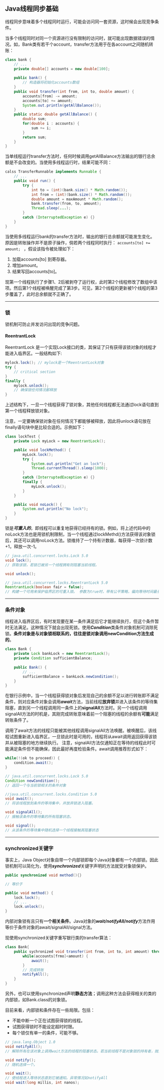 ## Java线程同步基础

线程同步意味着多个线程同时运行，可能会访问同一套资源，这时候会出现竞争条件。

当多个线程同时对同一个资源进行没有限制的访问时，就可能出现数据错误的情况。如，Bank类有若干个account，transfer方法用于在各account之间随机转账：

```java
class bank {
    // ...
    private double[] accounts = new double[100];
    
    public bank() {
        // 构造器将初始化accounts数组
    }
    public void transfer(int from, int to, double amount) {
        accounts[from] -= amount;
        accounts[to] += amount;
        System.out.println(getAllBalance());
    }
    public static double getAllBalance() {
        double sum;
        for(double i : accounts) {
            sum += i;
        }
        return sum;
    }
}
```

当单线程运行transfer方法时，任何时候调用getAllBalance方法输出的银行总余额是不会改变的。当使用多线程运行时，结果可能不同：

```java
calss TransferRunnable implements Runnable {
    // ...
    public void run() {
        try {
            int to = (int)(bank.size() * Math.random());
            int from = (int)(bank.size() * Math.random());
            double amount = maxAmount * Math.random();
            bank.transfer(from, to, amount);
            Thread.sleep(...);
        }
        catch (InterruptedException e) {}
    }
}
```

当使用多线程运行bank的transfer方法时，输出的银行总余额就可能发生变化。原因是转账操作并不是原子操作，倘若两个线程同时执行： ```accounts[to] += amount; ``` ，假设该指令被处理如下：

1. 加载accounts[to] 到寄存器。
2. 增加amount。
3. 结果写回accounts[to]。

现第一个线程执行了步骤1、2后被剥夺了运行权，此时第2个线程修改了数组中该项。然后第1个线程被唤醒完成了第3步。可见，第2个线程的更新被1个线程的第3步覆盖了，此时总余额就不正确了。

---

### 锁

锁机制可防止并发访问出现的竞争问题。

#### ReentrantLock

ReentrantLock 是一个实现Lock接口的类，其保证了只有获得该锁对象的线程才能进入临界区。一般结构如下:

```java
mylock.lock(); // mylock是一个ReentrantLock对象
try {
    // critical section 
}
finally {
    mylock.unlock();
    // 确保锁任何情况都释放
}
```

上述结构下，一旦一个线程获得了锁对象，其他任何线程都无法通过lock语句直到第一个线程释放锁对象。

注意，一定要确保锁对象在任何情况下都能够被释放，因此将unlock语句放在finally语句块中是比较合适的。示例如下：

```java
class lockTest {
    private Lock myLock = new ReentrantLock();

    public void lockMethod() {
        myLock.lock();
        try {
            System.out.println("Get an lock");
            Thread.currentThread().sleep(1000);
        }
        catch (InterruptedException e) {}
        finally {
            myLock.unlock();
        }
    }

    public void noLock() {
        System.out.println("No lock");
    }
}
```

锁是***可重入的***，即线程可以重复地获得已经持有的锁。例如，将上述代码中的noLock方法也是用锁机制限制，当一个线程通过lockMethd()方法获得该对象锁后，其还可以调用noLock方法。锁维持了一个持有计数器，每获得一次锁计数+1，释放一次-1。



``` java
// java.util.concurrent.locks.Lock 5.0
void lock();
// 获取该锁，若锁已被另一个线程拥有则阻塞当前线程。

void unlock();

// java.util.concurrent.locks.ReentrantLock 5.0
ReentrantLock(boolean fair = false);
// 构建一个可用来保护临界区的可重入锁。 参数为true时，带有公平策略，偏向等待时间最长的线程。
```

---

### 条件对象

线程进入临界区后，有时发现要在某一条件满足后它才能继续执行，但这个条件暂时无法满足。这种情况下就会出现死锁。使用***Condition***类条件对象机制可消除死锁。**条件对象是与对象锁相联系的，往往是锁对象调用newCondition方法生成的**。

```java
class Bank {
    private Lock bankLock = new ReentrantLock();
    private Condition sufficientBalance;
    
    public Bank() {
        // ...
        sufficientBalance = bankLock.newCondition();
    }
}
```

在银行示例中，当一个线程获得锁对象后发现自己的余额不足以进行转账即不满足条件，则对应条件对象会调用***await***方法，当前线程**放弃锁**并进入该条件的等待集阻塞，直到另一个线程调用同一条件上的**signalAll**方法时。另一个线程调用signalAll方法的时机是，其刚完成转账意味着前一个阻塞的线程的余额有**可能**满足转账条件了。

调用了await方法的线程只能被其他线程调用signalAll方法唤醒。被唤醒后，该线程试图重新进入临界区，一旦锁此时是可用的，线程将从await调用返回获得该锁并从被阻塞的地方继续执行。 注意，signalAll方法仅通知正在等待的线程此时可能满足条件但不能确保，因此最好再度检验条件。await调用推荐形式如下：

```java
while(!(ok to proceed)) {
    condition.await();
}
```



```java
// java.util.concurrent.locks.Lock 5.0
Condition newCondition();
// 返回一个与当前锁相关的条件对象

//java.util.concurrent.locks.Condition 5.0
void await();
// 将该线程放到条件的等待集中，并放弃锁进入阻塞。

void signalAll();
// 接触该条件的等待集的所有阻塞状态。

void signal();
// 从该条件的等待集中随机选择一个线程接触其阻塞状态
```

---

### synchronized关键字

事实上，Java Object对象自带一个内部锁即每个Java对象都有一个内部锁。因此锁机制可以简化为，使用***synchronized***关键字声明的方法就受对象锁保护。

```java
public synchronized void method(){}

// 等价于

public void method() {
    lock.lock();
    // ...
    lock.unlock();
}
```

内部对象锁有且只有**一个相关条件**。Java对象的***wait/notifyAll/notify***方法作用等价于条件对象的await/signalAll/signal方法。

现使用synchronized关键字重写银行类的transfer算法：

```java
class Bank{
    public sychronized void transfer(int from, int to, int amount) throws InterruptedException {
        while(accounts[frmo]<amount) {
            await();
        }
        // 完成转账
        notifyAll();
    }
}
```

另外，也可以使用synchronized声明**静态方法**；调用这种方法会获得相关的类的内部锁，如Bank.class的对象锁。



目前来看，内部锁和条件存在一些局限。包括：

* 不能中断一个正在试图获得锁的线程。
* 试图获得锁时不能设定超时时限。
* 每个锁仅有单一的条件，可能不够。



```java
// java.lang.Object 1.0
void notifyAll();
// 解除所有在该对象上调用wait方法的线程的阻塞状态。若当前线程不是对象锁的持有者，抛出IllegalMonitorStateException.

void notify();
// 随机选择一个。

void wait();
// 使线程进入等待状态直到它被通知。异常情况如notifyAll
void wait(long millis, int nanos);
```





